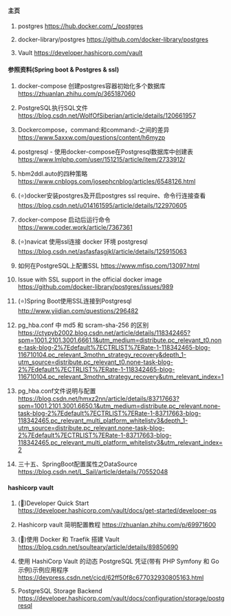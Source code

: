 ﻿#### 主页 ####
1. postgres
    https://hub.docker.com/_/postgres

2. docker-library/postgres
    https://github.com/docker-library/postgres

3. Vault
    https://developer.hashicorp.com/vault

#### 参照资料(Spring boot & Postgres & ssl) ####
1. docker-compose 创建postgres容器初始化多个数据库
    https://zhuanlan.zhihu.com/p/365187060

2. PostgreSQL执行SQL文件
    https://blog.csdn.net/WolfOfSiberian/article/details/120661957
   
3. Dockercompose，command:和command:-之间的差异
    https://www.5axxw.com/questions/content/h6myzp

4. postgresql - 使用docker-compose在Postgresql数据库中创建表
    https://www.lmlphp.com/user/151215/article/item/2733912/

5. hbm2ddl.auto的四种策略
    https://www.cnblogs.com/josephcnblog/articles/6548126.html

6. (⭐️)docker安装postgres及开启postgres ssl require、命令行连接查看
    https://blog.csdn.net/u014161595/article/details/122970605

7. docker-compose 启动后运行命令
    https://www.coder.work/article/7367361

8. (⭐️)navicat 使用ssl连接 docker 环境 postgresql
    https://blog.csdn.net/asfasfasgjkl/article/details/125915063

9. 如何在PostgreSQL上配置SSL
    https://www.mfisp.com/13097.html

10. Issue with SSL support in the official docker image
    https://github.com/docker-library/postgres/issues/989

11. (⭐️)Spring Boot使用SSL连接到Postgresql
    http://www.yiidian.com/questions/296482

12. pg_hba.conf 中 md5 和 scram-sha-256 的区别
    https://ctypyb2002.blog.csdn.net/article/details/118342465?spm=1001.2101.3001.6661.1&utm_medium=distribute.pc_relevant_t0.none-task-blog-2%7Edefault%7ECTRLIST%7ERate-1-118342465-blog-116710104.pc_relevant_3mothn_strategy_recovery&depth_1-utm_source=distribute.pc_relevant_t0.none-task-blog-2%7Edefault%7ECTRLIST%7ERate-1-118342465-blog-116710104.pc_relevant_3mothn_strategy_recovery&utm_relevant_index=1

13. pg_hba.conf文件说明与配置
    https://blog.csdn.net/hmxz2nn/article/details/83717663?spm=1001.2101.3001.6650.1&utm_medium=distribute.pc_relevant.none-task-blog-2%7Edefault%7ECTRLIST%7ERate-1-83717663-blog-118342465.pc_relevant_multi_platform_whitelistv3&depth_1-utm_source=distribute.pc_relevant.none-task-blog-2%7Edefault%7ECTRLIST%7ERate-1-83717663-blog-118342465.pc_relevant_multi_platform_whitelistv3&utm_relevant_index=2

14. 三十五、SpringBoot配置属性之DataSource
    https://blog.csdn.net/L_Sail/article/details/70552048

#### hashicorp vault ####
1. (🌟)Developer Quick Start
    https://developer.hashicorp.com/vault/docs/get-started/developer-qs

2. Hashicorp vault 简明配置教程
    https://zhuanlan.zhihu.com/p/69971600

3. (🌟)使用 Docker 和 Traefik 搭建 Vault
    https://blog.csdn.net/soulteary/article/details/89850690

4. 使用 HashiCorp Vault 的动态 PostgreSQL 凭证(带有 PHP Symfony 和 Go 示例)示例应用程序
    https://devpress.csdn.net/cicd/62ff50f8c677032930805163.html

5. PostgreSQL Storage Backend
    https://developer.hashicorp.com/vault/docs/configuration/storage/postgresql